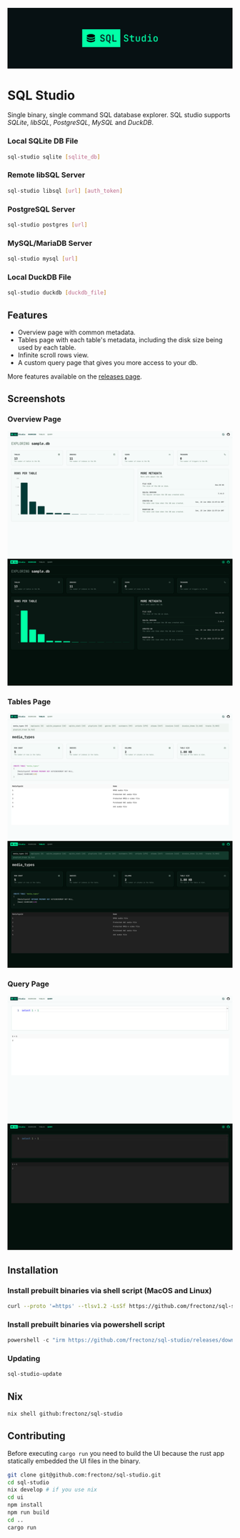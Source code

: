 ![banner](./logo_banner.jpg)

# SQL Studio

Single binary, single command SQL database explorer. SQL studio supports *SQLite*, *libSQL*, *PostgreSQL*, *MySQL* and *DuckDB*.

### Local SQLite DB File

```bash
sql-studio sqlite [sqlite_db]
```

### Remote libSQL Server

```bash
sql-studio libsql [url] [auth_token]
```

### PostgreSQL Server

```bash
sql-studio postgres [url]
```

### MySQL/MariaDB Server

```bash
sql-studio mysql [url]
```

### Local DuckDB File

```bash
sql-studio duckdb [duckdb_file]
```

## Features

- Overview page with common metadata.
- Tables page with each table's metadata, including the disk size being used by each table.
- Infinite scroll rows view.
- A custom query page that gives you more access to your db.

More features available on the [releases page](https://github.com/frectonz/sql-studio/releases).

## Screenshots

### Overview Page

![overview](./screenshots/overview.png)
![overview dark](./screenshots/overview-dark.png)

### Tables Page

![tables](./screenshots/tables.png)
![tables dark](./screenshots/tables-dark.png)

### Query Page

![query](./screenshots/query.png)
![query dark](./screenshots/query-dark.png)

## Installation

### Install prebuilt binaries via shell script (MacOS and Linux)

```bash
curl --proto '=https' --tlsv1.2 -LsSf https://github.com/frectonz/sql-studio/releases/download/0.1.16/sql-studio-installer.sh | sh
```

### Install prebuilt binaries via powershell script

```powershell
powershell -c "irm https://github.com/frectonz/sql-studio/releases/download/0.1.16/sql-studio-installer.ps1 | iex"
```

### Updating

```bash
sql-studio-update
```

## Nix

```bash
nix shell github:frectonz/sql-studio
```

## Contributing

Before executing `cargo run` you need to build the UI because the rust app statically embedded the UI files in the binary.

```bash
git clone git@github.com:frectonz/sql-studio.git
cd sql-studio
nix develop # if you use nix
cd ui
npm install
npm run build
cd ..
cargo run
```
